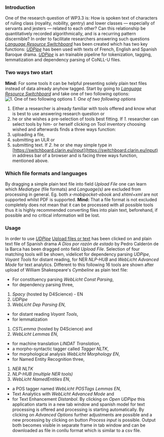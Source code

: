 ### Introduction
One of the research question of WP3.3 is: How is spoken text of characters of ruling class (royality, nobility, gentry) and lower classes — especially of servants and jesters — related to each other? Can this relationship be quantitatively recorded algorithmically, and is a recurring pattern discernible? In order to facilitate researchers answering such questions [*Language Resource Switchboard*](https://switchboard.clarin.eu) has been created which has two key functions: [*UDPipe*](http://ufal.mff.cuni.cz/udpipe) has been used with texts of French, English and Spanish Baroque drama. [*UDPipe*](http://ufal.mff.cuni.cz/udpipe) is an trainable pipeline for tokenization, tagging, lemmatization and dependency parsing of CoNLL-U files.
### Two ways two start
**Mind:** For some tools it can be helpful presenting solely plain text files instead of data already anyhow tagged.
Start by going to [*Language Resource Switchboard*](https://switchboard.clarin.eu) and take one of two following options:
![1. One of two following options](https://github.com/subugoe/factsheets_sshoc_services/tree/master/images/00switchboardHomepage.png)
_1. One of two following options_
1.  Either a researcher is already familiar with tools offered and know what is best to use answering research question or
2.  he or she wishes a pre-selection of tools best fitting.
If *1.* researcher can select tools by him- or herself clicking on Tool inventory choosing wished and afterwards finds a three ways function:
1.  uploading a file,
2.  submitting an ULR or
3.  submitting text.
If *2.* he or she may simple type in [https://switchboard.clarin.eu/input](https://switchboard.clarin.eu/input) in address bar of a browser and is facing three ways function, mentioned above.
### Which file formats and languages
By dragging a simple plain text file into field *Upload File* one can learn which *Mediatype* (file formats) and *Language(s)* are excluded from processing in general. Eg. both *x-mobipocket-ebook* and *xhtml+xml* are not supported whilst PDF is supported.
**Mind:** That a file format is not excluded completely does not mean that it can be processed with all possible tools thus it is highly recommended converting files into plain text, beforehand, if possible and no critical information will be lost.
### Usage
In order to use [*UDPipe*](http://ufal.mff.cuni.cz/udpipe) [Upload files or text](https://switchboard.clarin.eu/input) has been clicked on and plain text file of Spanish drama *A Dios por razón de estado* by Pedro Calderón de la Barca has been dragged onto field *Upload File*. Selection of four matching tools will be shown, videlicet for dependency parsing *UDPipe*, *Voyant Tools* for distant reading, for NER *NLP-HUB* and *WebLicht Advanced Mode* for text analytics. Different to this following 16 tools are shown after upload of William Shakespeare's *Cymbeline* as plain text file:
-   For constituency parsing *WebLicht Const Parsing*,
-   for dependency parsing three,
1.  *Spacy* (hosted by D4Science) - EN
2.  *UDPipe*
3.  *WebLicht Dep Parsing EN*,
-   for distant reading *Voyant Tools*,
-   for lemmatization
1.  *CSTLemma* (hosted by D4Science) and
2.  *WebLicht Lemmas EN*,
-   for machine translation *LINDAT Translation*,
-   a morpho-syntactic tagger called *Tagger NLTK*,
-   for morphological analysis *WebLicht Morphology EN*,
-   for Named Entity Recognition three,
1.  *NER NLTK*
2.  *NLP-HUB (multiple NER tools)*
3.  *WebLicht NamedEntities EN*,
-   a POS tagger named *WebLicht POSTags Lemmas EN*,
-   Text Analytics with *WebLicht Advanced Mode* and
-   for Text Enhancement *Distanbol*.
By clicking on *Open* *UDPipe* this application starts in a new tab window and spanish model for text processing is offered and processing is starting automatically. By clicking on *Advanced Options* further adjustments are possible and a new processing by clicking on button *Process input* is possible. Output both becomes visible in separate frame in tab window and can be downloaded as file in conllu format which is similar to a csv file.
